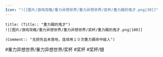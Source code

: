 ```yaml
---
Icon: "![[图片/游戏攻略/重力异想世界/重力异想世界/奖杯/重力踢的鬼才.png|30]]"
---
```

```ad-common-silver-trophy
title: (Title:: "重力踢的鬼才")
![[图片/游戏攻略/重力异想世界/重力异想世界/奖杯/重力踢的鬼才.png|100]]

(Comment:: "无损伤且未落地，连续用１０次重力踢命中敌人")
```

#重力异想世界/重力异想世界/奖杯 #奖杯 #奖杯/银
